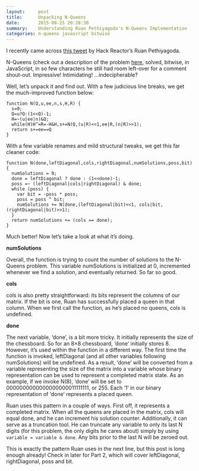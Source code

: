 ```yaml
---
layout:     post
title:      Unpacking N-Queens
date:       2015-08-25 20:28:30
summary:    Understanding Ruan Pethiyagoda's N-Queens Implementation
categories: n-queens javascript bitwise
---
```


I recently came across [this tweet](https://twitter.com/ruanpethiyagoda/status/332992908565295104) by Hack Reactor’s Ruan Pethiyagoda.

N-Queens (check out a description of the problem [here](https://en.wikipedia.org/wiki/N_queens), solved, bitwise, in JavaScript, in so few characters he still had room left-over for a comment shout-out. Impressive! Intimidating! ...indecipherable?

Well, let’s unpack it and find out. With a few judicious line breaks, we get the much-improved function below:

    function N(Q,u,ee,n,s,H,R) {
      s=0;
      Q=u?Q:(1<<Q)-1;
      H=~(u|ee|n)&Q;
      while(H)H^=R=-H&H,s+=N(Q,(u|R)<<1,ee|R,(n|R)>>1);
      return s+=ee==Q
    }

With a few variable renames and mild structural tweaks, we get this far cleaner code:

    function N(done,leftDiagonal,cols,rightDiagonal,numSolutions,poss,bit) {
      numSolutions = 0;
      done = leftDiagonal ? done : (1<<done)-1;
      poss =~ (leftDiagonal|cols|rightDiagonal) & done;
      while (poss) {
        var bit = -poss * poss;
        poss = poss ^ bit;
        numSolutions += N(done,(leftDiagonal|bit)<<1, cols|bit,(rightDiagonal|bit)>>1);
      }
      return numSolutions += (cols == done);
    }

Much better! Now let’s take a look at what it’s doing.

**numSolutions**

Overall, the function is trying to count the number of solutions to the N-Queens problem. This variable numSolutions is initialized at 0, incremented whenever we find a solution, and eventually returned. So far so good.

**cols**

cols is also pretty straightforward: its bits represent the columns of our matrix. If the bit is one, Ruan has successfully placed a queen in that column. When we first call the function, as he’s placed no queens, cols is undefined.

**done**

The next variable, ‘done’, is a bit more tricky. It initially represents the size of the chessboard. So for an 8×8 chessboard, ‘done’ initially stores 8. However, it’s used within the function in a different way. The first time the function is invoked, leftDiagonal (and all other variables following numSolutions) will be undefined. As a result, ‘done’ will be converted from a variable representing the size of the matrix into a variable whose binary representation can be used to represent a completed matrix state. As an example, if we invoke N(8), ‘done’ will be set to 0000000000000000000011111111, or 255. Each ‘1’ in our binary representation of ‘done’ represents a placed queen.

Ruan uses this pattern in a couple of ways. First off, it represents a completed matrix. When all the queens are placed in the matrix, cols will equal done, and he can increment his solution counter. Additionally, it can serve as a truncation tool. He can truncate any variable to only its last N digits (for this problem, the only digits he cares about) simply by using `variable = variable & done`. Any bits prior to the last N will be zeroed out.

This is exactly the pattern Ruan uses in the next line, but this post is long enough already! Check in later for Part 2, which will cover leftDiagonal, rightDiagonal, poss and bit.
